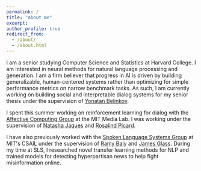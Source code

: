 ```yaml
---
permalink: /
title: "About me"
excerpt:
author_profile: true
redirect_from:
  - /about/
  - /about.html
---
```


I am a senior studying Computer Science and Statistics at Harvard College. I am interested in neural methods for natural language processing and generation. I am a firm believer that progress in AI is driven by building generalizable, human-centered systems rather than optimizing for simple performance metrics on narrow benchmark tasks. As such, I am currently working on building social and interpretable dialog systems for my senior thesis under the supervision of [Yonatan Belinkov](http://people.csail.mit.edu/belinkov/).

I spent this summer working on reinforcement learning for dialog with the [Affective Computing Group](https://www.media.mit.edu/groups/affective-computing/overview/) at the MIT Media Lab. I was working under the supervision of [Natasha Jaques](https://www.media.mit.edu/people/jaquesn/overview/) and [Rosalind Picard](http://web.media.mit.edu/~picard/).

I have also previously worked with the [Spoken Language Systems Group](https://www.csail.mit.edu/research/spoken-language-systems-group) at MIT's CSAIL under the supervision of [Ramy Baly](https://www.csail.mit.edu/person/ramy-baly) and [James Glass](https://www.csail.mit.edu/person/jim-glass). During my time at SLS, I researched novel transfer learning methods for NLP and trained models for detecting hyperpartisan news to help fight misinformation online.
